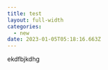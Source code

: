 ```yaml
---
title: test
layout: full-width
categories:
  - new
date: 2023-01-05T05:18:16.663Z
---
```

e﻿kdfbjkdhg
